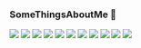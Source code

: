 ### SomeThingsAboutMe 👋

<!--
**milleyin/milleyin** is a ✨ _special_ ✨ repository because its `README.md` (this file) appears on your GitHub profile.

Here are some ideas to get you started:



- 🔭 I’m currently working online Located in Turkey 🇹🇷
- 🌱 I’m currently learning swift
- 👯 I’m looking to collaborate on ...
- 🤔 I’m looking for help with ...
- 💬 Ask me about ...
- 📫 How to reach me: ...
- 😄 Pronouns: ...
- ⚡ Fun fact: ...
-->

![](https://img.shields.io/badge/Math-★★★★☆-88a2bc)   ![](https://img.shields.io/badge/Algorithm-★★★★☆-f0dbb0)   ![](https://img.shields.io/badge/systemArchitect-★★★★☆-efb680)
![](https://img.shields.io/badge/Swift-★★★★☆-d99477)    ![](https://img.shields.io/badge/UIKit-★★★★☆-fffc40)    ![](https://img.shields.io/badge/Cocoa-★★★★☆-ff8000)   ![](https://img.shields.io/badge/SwiftUI-★★★☆☆-ff8172)   ![](https://img.shields.io/badge/php-★★★☆☆-ff2fa9)    ![](https://img.shields.io/badge/C++-★★★★☆-3a579a)   ![](https://img.shields.io/badge/Spring-★★★★☆-36244f)   ![](https://img.shields.io/badge/DevOps-★★★★☆-001e38)

